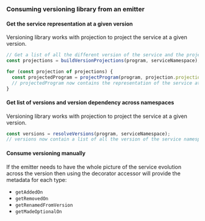 ### Consuming versioning library from an emitter

#### Get the service representation at a given version

Versioning library works with projection to project the service at a given version.

```ts
// Get a list of all the different version of the service and the projections
const projections = buildVersionProjections(program, serviceNamespace);

for (const projection of projections) {
  const projectedProgram = projectProgram(program, projection.projections);
  // projectedProgram now contains the representation of the service at the given version.
}
```

#### Get list of versions and version dependency across namespaces

Versioning library works with projection to project the service at a given version.

```ts
const versions = resolveVersions(program, serviceNamespace);
// versions now contain a list of all the version of the service namespace and what version should all the other dependencies namespace use.
```

#### Consume versioning manually

If the emitter needs to have the whole picture of the service evolution across the version then using the decorator accessor will provide the metadata for each type:

- `getAddedOn`
- `getRemovedOn`
- `getRenamedFromVersion`
- `getMadeOptionalOn`
